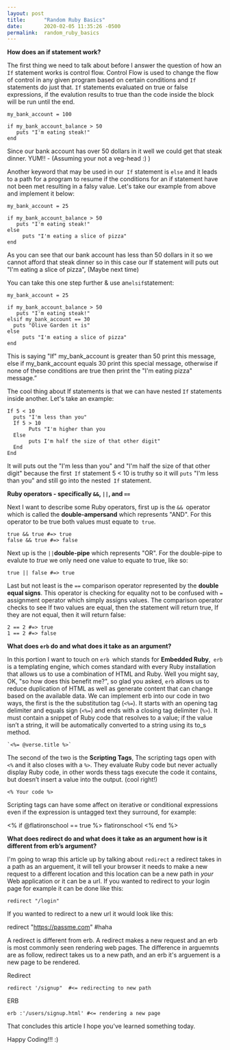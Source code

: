 ```yaml
---
layout: post
title:      "Random Ruby Basics"
date:       2020-02-05 11:35:26 -0500
permalink:  random_ruby_basics
---
```



**How does an if statement work?** 

The first thing we need to talk about before I answer the question of how an` If` statement works is control flow. Control Flow is used to change the flow of control in any given program based on certain conditions and `If` statements do just that. `If` statements evaluated on true or false expressions, if the evalution results to true than the code inside the block will be run until the end.

```
my_bank_account = 100

if my_bank_account_balance > 50
   puts "I'm eating steak!"
end   
```

Since our bank account has over 50 dollars in it well we could get that steak dinner. YUM!! - (Assuming your not a veg-head :) )

Another  keyword that may be used in our` If` statement is  `else` and it leads to a path for a program to resume if the conditions for an if statement have not been met resulting in a falsy value. Let's take our example from above and implement it below:

```
my_bank_account = 25

if my_bank_account_balance > 50
   puts "I'm eating steak!"
else
	 puts "I'm eating a slice of pizza"
end   
```

As you can see that our bank account has less than 50 dollars in it so we cannot afford that steak dinner so in this case our If statement will puts out "I'm eating a slice of pizza", (Maybe next time)

You can take this one step further & use an` elsif `statement:

```
my_bank_account = 25

if my_bank_account_balance > 50
   puts "I'm eating steak!"
elsif my_bank_account == 30
  puts "Olive Garden it is"
else
	 puts "I'm eating a slice of pizza"
end   
```

This is saying "If" my_bank_account is greater than 50 print this message, else if my_bank_account equals 30 print this special message, otherwise if none of these conditions are true then print the "I'm eating pizza" message.”


The cool thing about If statements is that we can have nested `If` statements inside another. Let's take an example:

```
If 5 < 10
  puts "I'm less than you"
  If 5 > 10
       Puts "I'm higher than you
  Else
       puts I'm half the size of that other digit"
  End
End
```

It will puts out the "I'm less than you" and  "I'm half the size of that other digit" because the first` If` statement 5 < 10 is truthy so it will `puts` "I'm less than you" and still go into the nested` If` statement.


**Ruby operators - specifically `&&`, `||`, and `==`**

Next I want to describe some Ruby operators, first up is the `&& `operator which is called the **double-ampersand** which represents "AND". For this operator to be true both values must equate to` true`.

```
true && true #=> true
false && true #=> false
```


Next up is the `||`**double-pipe** which represents "OR". For the double-pipe to evalute to *true* we only need one value to equate to true, like so:


```
true || false #=> true
```

Last but not least is the `==` comparison operator represented by the **double equal signs**. This operator is checking for equality not to be confused with `=` assignment operator which simply assigns values. The comparison operator checks to see  If two values are equal, then the statement will return true, If they are not equal, then it will return false:

```
2 == 2 #=> true
1 == 2 #=> false
```


**What does `erb` do and what does it take as an argument?**

 In this portion I want to touch on `erb `which stands for **Embedded Ruby**,` erb` is a templating engine, which comes standard with every Ruby installation that allows us to use a combination of HTML and Ruby. Well you might say, OK, "so how does this benefit me?", so glad you asked,  `erb` allows us to reduce duplication of HTML as well as generate content that can change based on the available data.   We can implement erb into our code in two ways, the first is the the substitution tag (`<%=`). It starts with an opening tag delimiter and equals sign (`<%=`) and ends with a closing tag delimiter (`%>`).  It must contain a snippet of Ruby code that resolves to a value; if the value isn’t a string, it will be automatically converted to a string using its to_s method.  
	
	`<%= @verse.title %>`


The second of the two is the **Scripting Tags**, The scripting tags open with `<%` and it also closes with a `%>`. They evaluate  Ruby code but  never actually display Ruby code, in other words thess tags execute the code it contains, but doesn’t insert a value into the output. (cool right!)

`<% Your code %>`

Scripting tags can have some affect on iterative or conditional expressions even if the expression is untagged text they surround, for example:

<% if @flatironschool == true %>
      flatironschool
    <% end %>


**What does redirect do and what does it take as an argument how is it different from erb’s argument?**

I'm going to wrap this article up by talking about `redirect` a redirect takes in a path as an arguement, it will tell your  browser it needs to make a new request to a different location and this location can be a new path in *your* Web application or it can be a url. If you wanted to redirect to your login page for example it can be done like this:

`redirect "/login"`

If you wanted to redirect to a new url it would look like this:

redirect "https://passme.com" #haha

A redirect is different from erb. A redirect makes a new request and an erb is most commonly seen rendering web pages. The difference in arguemnts are as follow, redirect takes us to a new path, and an erb it's arguement is a new page to be rendered. 

Redirect 

`redirect '/signup"  #<= redirecting to new path`

ERB

`erb :'/users/signup.html' #<= rendering a new page`

That concludes this article I hope you've learned something today.

Happy Coding!!! :)
